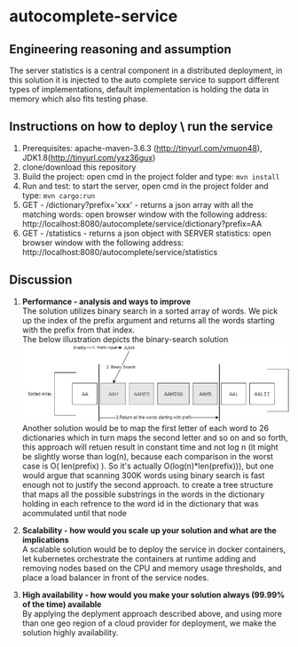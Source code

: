 # autocomplete-service

Engineering reasoning and assumption
------------------------------------
The server statistics is a central component in a distributed deployment, in this solution it is injected to the auto complete service to support different types of implementations, default implementation is holding the data in memory which also fits testing phase.

Instructions on how to deploy \ run the service
-----------------------------------------------
1. Prerequisites: apache-maven-3.6.3 (http://tinyurl.com/vmuon48), JDK1.8(http://tinyurl.com/yxz36gux)
2. clone/download this repository
3. Build the project: open cmd in the project folder and type: `mvn install`
4. Run and test: to start the server, open cmd in the project folder and type: `mvn cargo:run`
5. GET - /dictionary?prefix='xxx' - returns a json array with all the matching words: open browser window with the following address: http://localhost:8080/autocomplete/service/dictionary?prefix=AA
6. GET - /statistics - returns a json object with SERVER statistics: open browser window with the following address: http://localhost:8080/autocomplete/service/statistics


Discussion
----------
1. **Performance - analysis and ways to improve**  
The solution utilizes binary search in a sorted array of words. We pick up the index of the prefix argument and returns all the words starting with the prefix from that index.  
The below illustration depicts the binary-search solution  
![binary-search](/binary-search.jpg)
Another solution would be to map the first letter of each word to 26 dictionaries which in turn maps the second letter and so on and so forth, this approach will retuen result in constant time and not log n (it might be slightly worse than log(n), because each comparison in the worst case is O( len(prefix) ). So it's actually O(log(n)*len(prefix))), but one would argue that scanning 300K words using binary search is fast enough not to justify the second approach.
to create a tree structure that maps all the possible substrings in the words in the dictionary holding in each refrence to the word id in the dictionary that was acommulated until that node


2. **Scalability - how would you scale up your solution and what are the implications**  
A scalable solution would be to deploy the service in docker containers, let kubernetes orchestrate the containers at runtime adding and removing nodes based on the CPU and memory usage thresholds, and place a load balancer in front of the service nodes.

3. **High availability - how would you make your solution always (99.99% of the time) available**  
By applying the deplyment approach described above, and using more than one geo region of a cloud provider for deployment, we make the solution highly availability.
